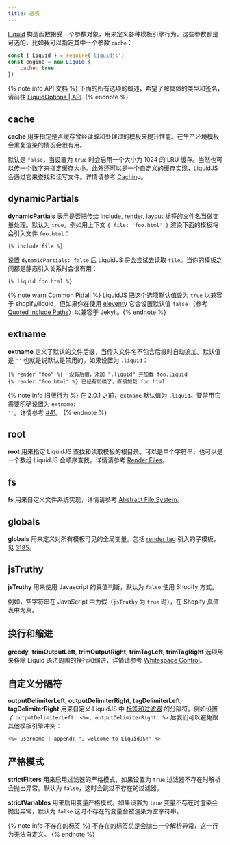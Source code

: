 ```yaml
---
title: 选项
---
```


[Liquid][liquid] 构造函数接受一个参数对象，用来定义各种模板引擎行为。这些参数都是可选的，比如我可以指定其中一个参数 `cache`：

```javascript
const { Liquid } = require('liquidjs')
const engine = new Liquid({
    cache: true
})
```

{% note info API 文档 %}
下面的所有选项的概述，希望了解具体的类型和签名，请前往 <a href="https://liquidjs.com/api/interfaces/liquid_options_.liquidoptions.html" target="_self">LiquidOptions | API</a>.
{% endnote %}

## cache

**cache** 用来指定是否缓存曾经读取和处理过的模板来提升性能。在生产环境模板会重复渲染的情况会很有用。

默认是 `false`，当设置为 `true` 时会启用一个大小为 1024 的 LRU 缓存。当然也可以传一个数字来指定缓存大小。此外还可以是一个自定义的缓存实现，LiquidJS 会通过它来查找和读写文件。详情请参考 [Caching][caching]。

## dynamicPartials

**dynamicPartials** 表示是否把传给 [include][include], [render][render], [layout][layout] 标签的文件名当做变量处理。默认为 `true`。例如用上下文 `{ file: 'foo.html' }` 渲染下面的模板将会引入文件 `foo.html`：

```liquid
{% include file %}
```

设置 `dynamicPartials: false` 后 LiquidJS 将会尝试去读取 `file`。当你的模板之间都是静态引入关系时会很有用：

```liquid
{% liquid foo.html %}
```

{% note warn Common Pitfall %}
LiquidJS 把这个选项默认值设为 <code>true</code> 以兼容于 shopify/liquid，但如果你在使用 <a href="https://github.com/11ty/eleventy" target="_blank">eleventy</a> 它会设置默认值 <code>false</code> （参考 <a href="https://www.11ty.dev/docs/languages/liquid/#quoted-include-paths" target="_blank">Quoted Include Paths</a>）以兼容于 Jekyll。{% endnote %}

## extname

**extname** 定义了默认的文件后缀，当传入文件名不包含后缀时自动追加。默认值是 `''` 也就是说默认是禁用的。如果设置为 `.liquid`：

```liquid
{% render "foo" %}  没有后缀，添加 ".liquid" 并加载 foo.liquid
{% render "foo.html" %} 已经有后缀了，直接加载 foo.html
```

{% note info 旧版行为 %}
在 2.0.1 之前，<code>extname</code> 默认值为 `.liquid`。要禁用它需要明确设置为 <code>extname: ''</code>。详情参考 <a href="https://github.com/harttle/liquidjs/issues/41" target="_blank">#41</a>。
{% endnote %}

## root

**root** 用来指定 LiquidJS 查找和读取模板的根目录。可以是单个字符串，也可以是一个数组 LiquidJS 会顺序查找。详情请参考 [Render Files][render-file]。

## fs

**fs** 用来自定义文件系统实现，详情请参考 [Abstract File System][abstract-fs]。

## globals

**globals** 用来定义对所有模板可见的全局变量。包括 [render tag][render] 引入的子模板，见 [3185][185]。

## jsTruthy

**jsTruthy** 用来使用 Javascript 的真值判断，默认为 `false` 使用 Shopify 方式。

例如，空字符串在 JavaScript 中为假（`jsTruthy` 为 `true` 时），在 Shopify 真值表中为真。

## 换行和缩进

**greedy**, **trimOutputLeft**, **trimOutputRight**, **trimTagLeft**, **trimTagRight** 选项用来移除 Liquid 语法周围的换行和缩进，详情请参考 [Whitespace Control][wc]。

## 自定义分隔符

**outputDelimiterLeft**, **outputDelimiterRight**, **tagDelimiterLeft**, **tagDelimiterRight** 用来自定义 LiquidJS 中 [标签和过滤器][intro] 的分隔符。例如设置了 `outputDelimiterLeft: <%=, outputDelimiterRight: %>` 后我们可以避免跟其他模板引擎冲突：

```ejs
<%= username | append: ", welcome to LiquidJS!" %>
```

## 严格模式

**strictFilters** 用来启用过滤器的严格模式，如果设置为 `true` 过滤器不存在时解析会抛出异常。默认为 `false`，这时会跳过不存在的过滤器。

**strictVariables** 用来启用变量严格模式。如果设置为 `true` 变量不存在时渲染会抛出异常，默认为 `false` 这时不存在的变量会被渲染为空字符串。

{% note info 不存在的标签 %}
不存在的标签总是会抛出一个解析异常，这一行为无法自定义。
{% endnote %}

[liquid]: ../api/classes/liquid_.liquid.html
[caching]: ./caching.html
[abstract-fs]: ./render-file.html#Abstract-File-System
[render-file]: ./render-file.html
[185]: https://github.com/harttle/liquidjs/issues/185
[render]: ../tags/render.html
[include]: ../tags/include.html
[layout]: ../tags/layout.html
[wc]: ./whitespace-control.html
[intro]: ./intro-to-liquid.html
